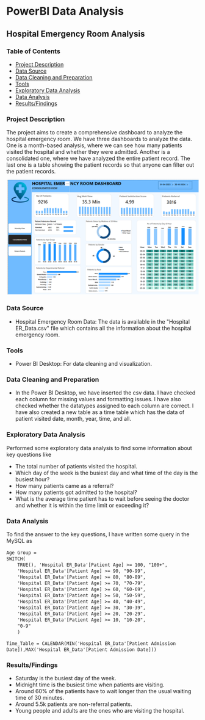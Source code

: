 # PowerBI Data Analysis

## Hospital Emergency Room Analysis

### Table of Contents

- [Project Description](#project-description)
- [Data Source](#data-source)
- [Data Cleaning and Preparation](#data-cleaning-and-preparation)
- [Tools](#tools)
- [Exploratory Data Analysis](#exploratory-data-analysis)
- [Data Analysis](#data-analysis)
- [Results/Findings](#resultsfindings)
  

### Project Description
The project aims to create a comprehensive dashboard to analyze the hospital emergency room. We have three dashboards to analyze the data. One is a month-based analysis, where we can see how many patients visited the hospital and whether they were admitted. Another is a consolidated one, where we have analyzed the entire patient record. The last one is a table showing the patient records so that anyone can filter out the patient records.

![Hospital Emergency Room Dashboard image](Hospital%20Emergency%20Dashboard.png)

### Data Source
- Hospital Emergency Room Data: The data is available in the "Hospital ER_Data.csv" file which contains all the information about the hospital emergency room.

### Tools
- Power BI Desktop: For data cleaning and visualization.

### Data Cleaning and Preparation
- In the Power BI Desktop, we have inserted the csv data. I have checked each column for missing values and formatting issues. I have also checked whether the datatypes assigned to each column are correct. I have also created a new table as a time table which has the data of patient visited date, month, year, time, and all.

### Exploratory Data Analysis
Performed some exploratory data analysis to find some information about key questions like
- The total number of patients visited the hospital.
- Which day of the week is the busiest day and what time of the day is the busiest hour?
- How many patients came as a referral?
- How many patients got admitted to the hospital?
- What is the average time patient has to wait before seeing the doctor and whether it is within the time limit or exceeding it?

### Data Analysis
To find the answer to the key questions, I have written some query in the MySQL as
``` PowerBI
Age Group = 
SWITCH(
    TRUE(), 'Hospital ER_Data'[Patient Age] >= 100, "100+",
    'Hospital ER_Data'[Patient Age] >= 90, "90-99",
    'Hospital ER_Data'[Patient Age] >= 80, "80-89",
    'Hospital ER_Data'[Patient Age] >= 70, "70-79",
    'Hospital ER_Data'[Patient Age] >= 60, "60-69",
    'Hospital ER_Data'[Patient Age] >= 50, "50-59",
    'Hospital ER_Data'[Patient Age] >= 40, "40-49",
    'Hospital ER_Data'[Patient Age] >= 30, "30-39",
    'Hospital ER_Data'[Patient Age] >= 20, "20-29",
    'Hospital ER_Data'[Patient Age] >= 10, "10-20",
    "0-9"
    )
```
``` PowerBI
Time_Table = CALENDAR(MIN('Hospital ER_Data'[Patient Admission Date]),MAX('Hospital ER_Data'[Patient Admission Date]))
```

### Results/Findings
- Saturday is the busiest day of the week.
- Midnight time is the busiest time when patients are visiting.
- Around 60% of the patients have to wait longer than the usual waiting time of 30 minutes.
- Around 5.5k patients are non-referral patients.
- Young people and adults are the ones who are visiting the hospital.
